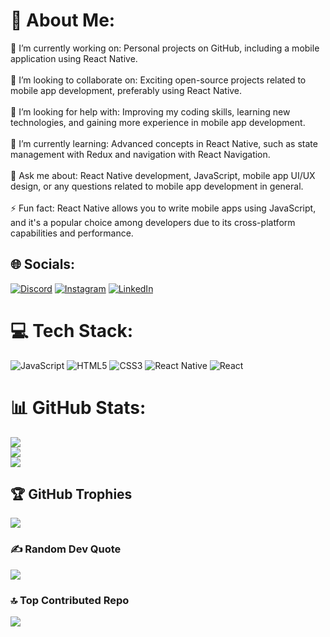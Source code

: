# 💫 About Me:
🔭 I’m currently working on: Personal projects on GitHub, including a mobile application using React Native.<br><br>👯 I’m looking to collaborate on: Exciting open-source projects related to mobile app development, preferably using React Native.<br><br>🤝 I’m looking for help with: Improving my coding skills, learning new technologies, and gaining more experience in mobile app development.<br><br>🌱 I’m currently learning: Advanced concepts in React Native, such as state management with Redux and navigation with React Navigation.<br><br>💬 Ask me about: React Native development, JavaScript, mobile app UI/UX design, or any questions related to mobile app development in general.<br><br>⚡ Fun fact: React Native allows you to write mobile apps using JavaScript, and it's a popular choice among developers due to its cross-platform capabilities and performance.


## 🌐 Socials:
[![Discord](https://img.shields.io/badge/Discord-%237289DA.svg?logo=discord&logoColor=white)](https://discord.gg/FurkanKAPLAN#1521) [![Instagram](https://img.shields.io/badge/Instagram-%23E4405F.svg?logo=Instagram&logoColor=white)](https://instagram.com/furkankapllann) [![LinkedIn](https://img.shields.io/badge/LinkedIn-%230077B5.svg?logo=linkedin&logoColor=white)](https://linkedin.com/in/https://www.linkedin.com/in/furkankaplann/) 

# 💻 Tech Stack:
![JavaScript](https://img.shields.io/badge/javascript-%23323330.svg?style=for-the-badge&logo=javascript&logoColor=%23F7DF1E) ![HTML5](https://img.shields.io/badge/html5-%23E34F26.svg?style=for-the-badge&logo=html5&logoColor=white) ![CSS3](https://img.shields.io/badge/css3-%231572B6.svg?style=for-the-badge&logo=css3&logoColor=white) ![React Native](https://img.shields.io/badge/react_native-%2320232a.svg?style=for-the-badge&logo=react&logoColor=%2361DAFB) ![React](https://img.shields.io/badge/react-%2320232a.svg?style=for-the-badge&logo=react&logoColor=%2361DAFB)
# 📊 GitHub Stats:
![](https://github-readme-stats.vercel.app/api?username=FurkanKaplann&theme=blueberry&hide_border=false&include_all_commits=true&count_private=true)<br/>
![](https://github-readme-streak-stats.herokuapp.com/?user=FurkanKaplann&theme=blueberry&hide_border=false)<br/>
![](https://github-readme-stats.vercel.app/api/top-langs/?username=FurkanKaplann&theme=blueberry&hide_border=false&include_all_commits=true&count_private=true&layout=compact)

## 🏆 GitHub Trophies
![](https://github-profile-trophy.vercel.app/?username=FurkanKaplann&theme=radical&no-frame=false&no-bg=false&margin-w=4)

### ✍️ Random Dev Quote
![](https://quotes-github-readme.vercel.app/api?type=horizontal&theme=radical)

### 🔝 Top Contributed Repo
![](https://github-contributor-stats.vercel.app/api?username=FurkanKaplann&limit=5&theme=dracula&combine_all_yearly_contributions=true)


